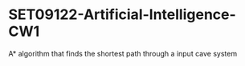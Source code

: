 # SET09122-Artificial-Intelligence-CW1
A* algorithm that finds the shortest path through a input cave system
